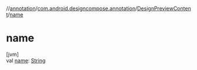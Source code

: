 //[annotation](../../../index.md)/[com.android.designcompose.annotation](../index.md)/[DesignPreviewContent](index.md)/[name](name.md)

# name

[jvm]\
val [name](name.md): [String](https://kotlinlang.org/api/latest/jvm/stdlib/kotlin/-string/index.html)

